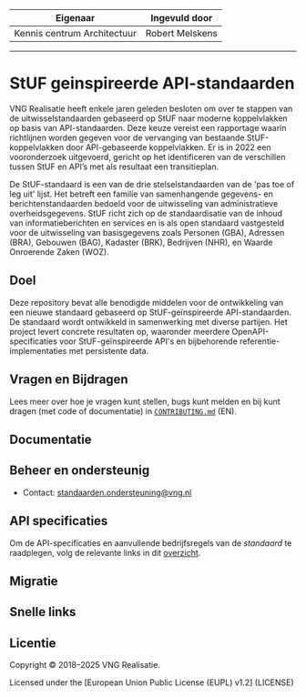 | Eigenaar | Ingevuld door |
| --- | --- |
| Kennis centrum Architectuur | Robert Melskens |
<hr/>

**StUF geinspireerde API-standaarden** 
=====
VNG Realisatie heeft enkele jaren geleden besloten om over te stappen van de uitwisselstandaarden gebaseerd op StUF naar moderne koppelvlakken op basis van API-standaarden. Deze keuze vereist een rapportage waarin richtlijnen worden gegeven voor de vervanging van bestaande StUF-koppelvlakken door API-gebaseerde koppelvlakken. Er is in 2022 een vooronderzoek uitgevoerd, gericht op het identificeren van de verschillen tussen StUF en API’s met als resultaat een transitieplan. 

De StUF-standaard is een van de drie stelselstandaarden van de 'pas toe of leg uit' lijst. Het betreft een familie van samenhangende gegevens- en berichtenstandaarden bedoeld voor de uitwisseling van administratieve overheidsgegevens. StUF richt zich op de standaardisatie van de inhoud van informatieberichten en services en is als open standaard vastgesteld voor de uitwisseling van basisgegevens zoals Personen (GBA), Adressen (BRA), Gebouwen (BAG), Kadaster (BRK), Bedrijven (NHR), en Waarde Onroerende Zaken (WOZ)​​. 


## Doel

Deze repository bevat alle benodigde middelen voor de ontwikkeling van een nieuwe standaard gebaseerd op StUF-geïnspireerde API-standaarden. De standaard wordt ontwikkeld in samenwerking met diverse partijen. Het project levert concrete resultaten op, waaronder meerdere OpenAPI-specificaties voor StUF-geïnspireerde API's en bijbehorende referentie-implementaties met persistente data.

## Vragen en Bijdragen

Lees meer over hoe je vragen kunt stellen, bugs kunt melden en bij kunt dragen (met code of documentatie) in [`CONTRIBUTING.md`](CONTRIBUTING.md) (EN).

## Documentatie

## Beheer en ondersteunig
- Contact: standaarden.ondersteuning@vng.nl

## API specificaties 

Om de API-specificaties en aanvullende bedrijfsregels van de *standaard* te raadplegen, volg de relevante links in dit [overzicht](https://vng-realisatie.github.io/).

## Migratie

## Snelle links


## Licentie 

Copyright © 2018–2025 VNG Realisatie.

Licensed under the [European Union Public License (EUPL) v1.2] (LICENSE)
